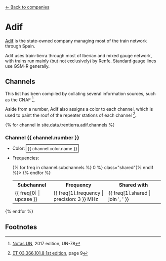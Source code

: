 ---
---

[← Back to companies](index.html#companies)

Adif
====

[Adif](http://www.adif.es/) is the state-owned company managing most of the train network through Spain.

Adif uses train-tierra through most of Iberian and mixed gauge network, with trains run mainly (but not exclusively) by [Renfe](https://renfe.com/).  Standard gauge lines use GSM-R generally.

Channels
--------

This list has been compiled by collating several information sources, such as the CNAF [^cnaf], 

Aside from a number, Adif also assigns a color to each channel, which is used to paint the roof of the repeater stations of each channel [^adifcolor].

<style>
.ralcolor {
	padding: 0.25em;
	border: black 1px solid;
}

.freqtbl tr th:nth-child(1) {
	width: 26%;
}

.freqtbl tr th:nth-child(2), .freqtbl tr th:nth-child(3) {
	width: 37%;
}

.freqtbl .shared {
	background-color: rgba(255, 255, 0, 0.25);
}
</style>

{% for channel in site.data.trentierra.adif.channels %}
### Channel {{ channel.number }}

  - Color: <span class="ralcolor" style="background-color: #{{ channel.color.hex }}; color: {{ channel.color.hex | textcolor }};">{{ channel.color.name }}</span>
  - Frequencies:

	<table class="freqtbl">
		<tr>
			<th>Sub<wbr>channel</th>
			<th>Frequency</th>
			<th>Shared with</th>
		</tr>
		{% for freq in channel.subchannels %}
			<tr{% if freq[1].shared.size > 0 %} class="shared"{% endif %}>
				<td>{{ freq[0] | upcase }}</td>
				<td>{{ freq[1].frequency | precision: 3 }} MHz</td>
				<td>{{ freq[1].shared | join ', ' }}</td>
			</tr>
		{% endfor %}
	</table>
{% endfor %}

Footnotes
---------

[^adifcolor]: [ET 03.366.101.8 1st edition](casetas.pdf), page 9
[^cnaf]: [Notas UN](cnaf-un-2017.pdf), 2017 edition, UN-78

